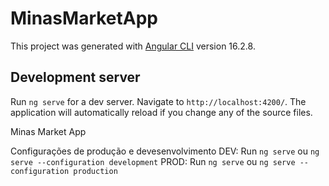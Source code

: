 # MinasMarketApp

This project was generated with [Angular CLI](https://github.com/angular/angular-cli) version 16.2.8.

## Development server

Run `ng serve` for a dev server. Navigate to `http://localhost:4200/`. The application will automatically reload if you change any of the source files.

Minas Market App

Configurações de produção e devesenvolvimento
DEV: Run `ng serve` ou `ng serve --configuration development` 
PROD: Run `ng serve` ou `ng serve --configuration production` 